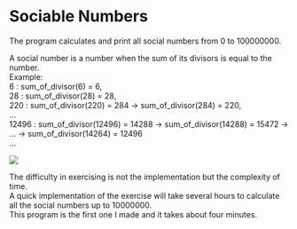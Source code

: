 # Sociable Νumbers
Τhe program calculates and print all social numbers from 0 to 100000000. <br/>

A social number is a number when the sum of its divisors is equal to the number. <br/>
Example: <br/>
         6   : sum_of_divisor(6) = 6, <br/>
         28  : sum_of_divisor(28) = 28, <br/>
         220 : sum_of_divisor(220) = 284 ->  sum_of_divisor(284) = 220, <br/>
         ... <br/>
         12496 : sum_of_divisor(12496) = 14288 -> sum_of_divisor(14288) = 15472 -> ... -> sum_of_divisor(14264) = 12496 <br/>
         ... <br/>
 
 


![](https://images.slideplayer.com/14/4319317/slides/slide_6.jpg) <br/>

The difficulty in exercising is not the implementation but the complexity of time. <br/>
A quick implementation of the exercise will take several hours to calculate all the social numbers up to 10000000. <br/>
This program is the first one I made and it takes about four minutes. <br/>
